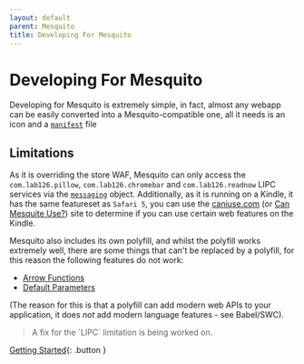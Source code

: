 ```yaml
---
layout: default
parent: Mesquito
title: Developing For Mesquito
---
```


# Developing For Mesquito
Developing for Mesquito is extremely simple, in fact, almost any webapp can be easily converted into a Mesquito-compatible one, all it needs is an icon and a [`manifest`](./the-manifest-file.html) file

## Limitations
As it is overriding the store WAF, Mesquito can only access the `com.lab126.pillow`, `com.lab126.chromebar` and `com.lab126.readnow` LIPC services via the [`messaging`](../../wafs-and-mesquite/the-kindle-object/kindle-messaging.html) object. Additionally, as it is running on a Kindle, it has the same featureset as `Safari 5`, you can use the [caniuse.com](https://caniuse.com/) (or [Can Mesquite Use?](https://html-preview.github.io/?url=https://github.com/polish-penguin-dev/Illusion/blob/main/Mesquite/Can-Mesquite-Use.html)) site to determine if you can use certain web features on the Kindle.

Mesquito also includes its own polyfill, and whilst the polyfill works extremely well, there are some things that can't be replaced by a polyfill, for this reason the following features do not work:
- [Arrow Functions](https://developer.mozilla.org/docs/Web/JavaScript/Reference/Functions/Arrow_functions)
- [Default Parameters](https://developer.mozilla.org/docs/Web/JavaScript/Reference/Functions/Default_parameters)

(The reason for this is that a polyfill can add modern web APIs to your application, it does *not* add modern language features - see Babel/SWC).

<blockquote class="info">
A fix for the `LIPC` limitation is being worked on.
</blockquote>

[Getting Started](./kindle-models){: .button }